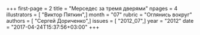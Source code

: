 +++
first-page = 2
title = "Мерседес за тремя дверями"
npages = 4
illustrators = [ "Виктор Пяткин",]
month = "07"
rubric = "Оглянись вокруг"
authors = [ "Сергей Дориченко",]
issues = [ "2012_07",]
year = "2012"
date = "2017-04-24T15:37:56+03:00"
+++
